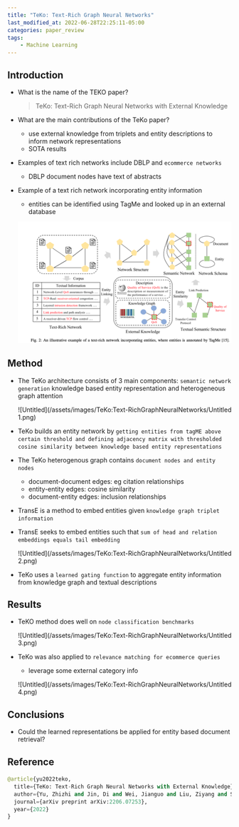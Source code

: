 ```yaml
---
title: "TeKo: Text-Rich Graph Neural Networks"
last_modified_at: 2022-06-28T22:25:11-05:00
categories: paper_review
tags:
    - Machine Learning
---
```


## Introduction

- What is the name of the TEKO paper?
    
    > TeKo: Text-Rich Graph Neural Networks
    with External Knowledge
    > 
- What are the main contributions of the TeKo paper?
    - use external knowledge from triplets and entity descriptions to inform network representations
    - SOTA results
    
- Examples of text rich networks include DBLP and `ecommerce networks`
    - DBLP document nodes have text of abstracts
- Example of a text rich network incorporating entity information
    - entities can be identified using TagMe and looked up in an external database
    
    ![Untitled](/assets/images/TeKo:Text-RichGraphNeuralNetworks/Untitled.png)
    

## Method

- The TeKo architecture consists of 3 main components: `semantic network generation` knowledge based entity representation and heterogeneous graph attention
    
    ![Untitled](/assets/images/TeKo:Text-RichGraphNeuralNetworks/Untitled 1.png)
    
- TeKo builds an entity network by `getting entities from tagME above certain threshold and defining adjacency matrix with thresholded cosine similarity between knowledge based entity representations`
    
    
- The TeKo heterogenous graph contains `document nodes and entity nodes`
    - document-document edges: eg citation relationships
    - entity-entity edges: cosine similarity
    - document-entity edges: inclusion relationships
    
- TransE is a method to embed entities given `knowledge graph triplet information`
    
    
- TransE seeks to embed entities such that `sum of head and relation embeddings equals tail embedding`
    
    ![Untitled](/assets/images/TeKo:Text-RichGraphNeuralNetworks/Untitled 2.png)
    
- TeKo uses a `learned gating function` to aggregate entity information from knowledge graph and textual descriptions
    
    

## Results

- TeKO method does well on `node classification benchmarks`
    
    ![Untitled](/assets/images/TeKo:Text-RichGraphNeuralNetworks/Untitled 3.png)
    
- TeKo was also applied to `relevance matching for ecommerce queries`
    - leverage some external category info
    
    ![Untitled](/assets/images/TeKo:Text-RichGraphNeuralNetworks/Untitled 4.png)
    

## Conclusions

- Could the learned representations be applied for entity based document retrieval?

## Reference

```python
@article{yu2022teko,
  title={TeKo: Text-Rich Graph Neural Networks with External Knowledge},
  author={Yu, Zhizhi and Jin, Di and Wei, Jianguo and Liu, Ziyang and Shang, Yue and Xiao, Yun and Han, Jiawei and Wu, Lingfei},
  journal={arXiv preprint arXiv:2206.07253},
  year={2022}
}
```